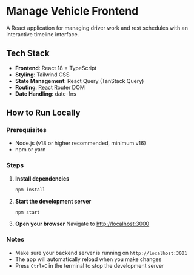 # Manage Vehicle Frontend

A React application for managing driver work and rest schedules with an interactive timeline interface.

## Tech Stack
- **Frontend**: React 18 + TypeScript
- **Styling**: Tailwind CSS
- **State Management**: React Query (TanStack Query)
- **Routing**: React Router DOM
- **Date Handling**: date-fns

## How to Run Locally

### Prerequisites
- Node.js (v18 or higher recommended, minimum v16)
- npm or yarn

### Steps

1. **Install dependencies**
   ```bash
   npm install
   ```

2. **Start the development server**
   ```bash
   npm start
   ```

3. **Open your browser**
   Navigate to [http://localhost:3000](http://localhost:3000)

### Notes
- Make sure your backend server is running on `http://localhost:3001`
- The app will automatically reload when you make changes
- Press `Ctrl+C` in the terminal to stop the development server
